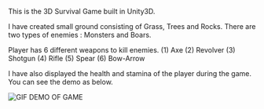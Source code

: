 This is the 3D Survival Game built in Unity3D.

I have created small ground consisting of Grass, Trees and Rocks.
There are two types of enemies : Monsters and Boars.

Player has 6 different weapons to kill enemies.
(1) Axe
(2) Revolver
(3) Shotgun
(4) Rifle
(5) Spear
(6) Bow-Arrow

I have also displayed the health and stamina of the player during the game.
You can see the demo as below.

![GIF DEMO OF GAME](https://github.com/ashutosh1919/Survival_3D_Game/blob/master/survival.gif)
